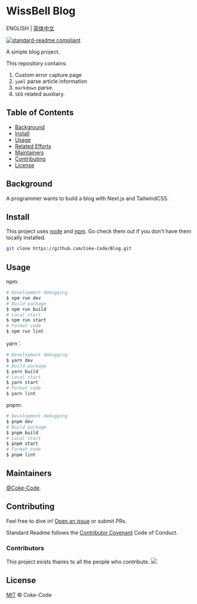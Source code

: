 # WissBell Blog

ENGLISH | [简体中文](./README.zh-CN.md)

[![standard-readme compliant](https://img.shields.io/badge/readme%20style-standard-brightgreen.svg?style=flat-square)](https://github.com/Coke-Code/standard-readme)

A simple blog project.

This repository contains:

1. Custom error capture page
2. `yaml` parse article information
3. `markdown` parse.
4. `SEO` related auxiliary.

## Table of Contents

- [Background](#background)
- [Install](#install)
- [Usage](#usage)
- [Related Efforts](#related-efforts)
- [Maintainers](#maintainers)
- [Contributing](#contributing)
- [License](#license)

## Background

A programmer wants to build a blog with Next.js and TailwindCSS.

## Install

This project uses [node](http://nodejs.org) and [npm](https://npmjs.com). Go check them out if you don't have them locally installed.

```sh
git clone https://github.com/Coke-Code/Blog.git
```

## Usage

npm:

```sh
# Development debugging
$ npm run dev
# Build package
$ npm run build
# Local start
$ npm run start
# Format code
$ npm run lint
```

yarn：

```sh
# Development debugging
$ yarn dev
# Build package
$ yarn build
# Local start
$ yarn start
# Format code
$ yarn lint
```

pnpm:

```sh
# Development debugging
$ pnpm dev
# Build package
$ pnpm build
# Local start
$ pnpm start
# Format code
$ pnpm lint
```

## Maintainers

[@Coke-Code](https://github.com/Coke-Code).

## Contributing

Feel free to dive in! [Open an issue](https://github.com/Coke-Code/blog/issues/new) or submit PRs.

Standard Readme follows the [Contributor Covenant](http://contributor-covenant.org/version/1/3/0/) Code of Conduct.

### Contributors

This project exists thanks to all the people who contribute.
<a href="https://github.com/Coke-Code/blog/graphs/contributors"><img src="https://opencollective.com/wissbellblog/contributors.svg?width=890&button=false" /></a>

## License

[MIT](LICENSE) © Coke-Code
